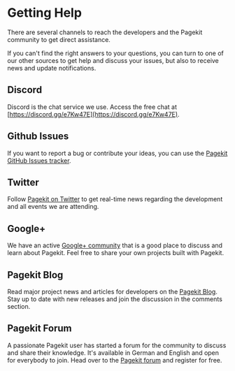 # Getting Help
<p class="uk-article-lead">There are several channels to reach the developers and the Pagekit community to get direct assistance.</p>

If you can't find the right answers to your questions, you can turn to one of our other sources to get help and discuss your issues, but also to receive news and update notifications.

## Discord
Discord is the chat service we use. Access the free chat at [https://discord.gg/e7Kw47E](https://discord.gg/e7Kw47E).

## Github Issues
If you want to report a bug or contribute your ideas, you can use the [Pagekit GitHub Issues tracker](https://github.com/pagekit/pagekit/issues).

## Twitter
Follow [Pagekit on Twitter](https://twitter.com/pagekit) to get real-time news regarding the development and all events we are attending.

## Google+
We have an active [Google+ community](https://plus.google.com/communities/104125443335488004107) that is a good place to discuss and learn about Pagekit. Feel free to share your own projects built with Pagekit.

## Pagekit Blog
Read major project news and articles for developers on the [Pagekit Blog](http://pagekit.com/blog). Stay up to date with new releases and join the discussion in the comments section.

## Pagekit Forum
A passionate Pagekit user has started a forum for the community to discuss and share their knowledge. It's available in German and English and open for everybody to join. Head over to the [Pagekit forum](https://pagekit-forum.org/) and register for free.
